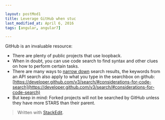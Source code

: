 ```yaml
---  

layout: postMod1
title: Leverage GitHub when stuc
last_modified_at: April 6, 2016
tags: [angular, angular7]  

--- 
```


GitHub is an invaluable resource:
-   There are plenty of public projects that use loopback.
-   When in doubt, you can use code search to find syntax and other clues on how to perform certain tasks.
-   There are many ways to [narrow down](https://help.github.com/articles/searching-code/) search results, the keywords from an API search also apply to what you type in the searchbox on github: [https://developer.github.com/v3/search/#considerations-for-code-search](https://developer.github.com/v3/search/#considerations-for-code-search)
-   But keep in mind: Forked projects will not be searched by GitHub unless they have more STARS than their parent.


> Written with [StackEdit](https://stackedit.io/).
<!--stackedit_data:
eyJoaXN0b3J5IjpbLTIyNTA1NjU5XX0=
-->